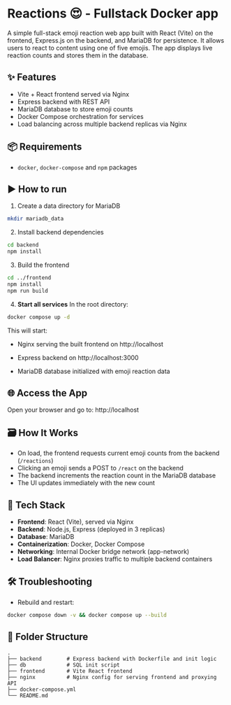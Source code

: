 # Reactions 😍 - Fullstack Docker app

A simple full-stack emoji reaction web app built with React (Vite) on the frontend, Express.js on the backend, and MariaDB for persistence. It allows users to react to content using one of five emojis. The app displays live reaction counts and stores them in the database.

## ✨ Features

- Vite + React frontend served via Nginx
- Express backend with REST API
- MariaDB database to store emoji counts
- Docker Compose orchestration for services
- Load balancing across multiple backend replicas via Nginx

## 📦 Requirements
- `docker`, `docker-compose` and `npm` packages

## ▶️ How to run
1. Create a data directory for MariaDB
```bash
mkdir mariadb_data
```
2. Install backend dependencies
```bash
cd backend  
npm install
```
3. Build the frontend
```bash
cd ../frontend  
npm install  
npm run build
```
4. **Start all services** In the root directory:
```bash
docker compose up -d
```

This will start:

- Nginx serving the built frontend on http://localhost

- Express backend on http://localhost:3000

- MariaDB database initialized with emoji reaction data

## 🌐 Access the App

Open your browser and go to: http://localhost

## 🗃️ How It Works

- On load, the frontend requests current emoji counts from the backend (`/reactions`)
- Clicking an emoji sends a POST to `/react` on the backend
- The backend increments the reaction count in the MariaDB database
- The UI updates immediately with the new count

## 🧪 Tech Stack

- **Frontend**: React (Vite), served via Nginx
- **Backend**: Node.js, Express (deployed in 3 replicas)
- **Database**: MariaDB
- **Containerization**: Docker, Docker Compose
- **Networking**: Internal Docker bridge network (app-network)
- **Load Balancer**: Nginx proxies traffic to multiple backend containers

## 🛠 Troubleshooting

- Rebuild and restart:  
```bash
docker compose down -v && docker compose up --build
```

## 📁 Folder Structure
```
.  
├── backend        # Express backend with Dockerfile and init logic  
├── db             # SQL init script  
├── frontend       # Vite React frontend  
├── nginx          # Nginx config for serving frontend and proxying API  
├── docker-compose.yml  
└── README.md
```